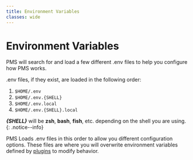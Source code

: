 ```yaml
---
title: Environment Variables
classes: wide
---
```


# Environment Variables

PMS will search for and load a few different .env files to help you configure how PMS works.

.env files, if they exist, are loaded in the following order:

1. `$HOME/.env`
2. `$HOME/.env.{SHELL}`
3. `$HOME/.env.local`
4. `$HOME/.env.{SHELL}.local`

_**{SHELL}**_ will be **zsh**, **bash**, **fish**, etc. depending on the shell you are using. {: .notice--info}

PMS Loads .env files in this order to allow you different configuration options. These files are where you will overwrite environment variables defined by [plugins](https://github.com/JoshuaEstes/pms/blob/master/pms/plugins.html) to modify behavior.
